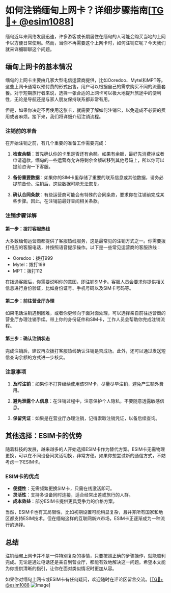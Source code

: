 # 如何注销缅甸上网卡？详细步骤指南[[TG💪+ @esim1088](https://t.me/s/esim1088)]

缅甸近年来网络发展迅速，许多游客或长期居住在缅甸的人可能会购买当地的上网卡以方便日常使用。然而，当你不再需要这个上网卡时，如何注销它呢？今天我们就来详细聊聊这个问题。

## 缅甸上网卡的基本情况

缅甸的上网卡主要由几家大型电信运营商提供，比如Ooredoo、Mytel和MPT等。这些上网卡通常以预付费的形式出售，用户可以根据自己的需求购买不同的流量套餐。对于短期旅行者来说，选择一张合适的上网卡可以极大地提升旅途中的便利性，无论是导航还是与家人朋友保持联系都非常有用。

但是，如果你决定不再使用这张卡，就需要了解如何注销它，以免造成不必要的费用或者麻烦。接下来，我们将详细介绍注销流程。

### 注销前的准备

在开始注销之前，有几个重要的准备工作需要完成：

1. **检查余额**：首先确认你的卡里是否还有余额。如果有余额，最好先消费掉或者申请退款。缅甸的一些运营商允许将剩余金额转移到其他号码上，所以你可以提前咨询一下客服。

2. **备份重要数据**：如果你的SIM卡里存储了重要的联系信息或其他数据，请务必提前备份。注销后，这些数据可能无法恢复。

3. **确认合同条款**：有些运营商可能会有特殊的合同条款，要求你在注销前完成某些步骤。因此，在注销前最好查阅相关条款。

### 注销步骤详解

#### 第一步：拨打客服热线

大多数缅甸运营商都提供了客服热线服务，这是最常见的注销方式之一。你需要拨打相应的客服电话，并按照语音提示操作。以下是一些常见运营商的客服热线：

- Ooredoo：拨打999
- Mytel：拨打199
- MPT：拨打112

在拨通客服后，你需要说明你的意图，即注销SIM卡。客服人员会要求你提供相关信息进行身份验证，比如身份证号、手机号码以及SIM卡号码等。

#### 第二步：前往营业厅办理

如果电话注销遇到困难，或者你更倾向于面对面处理，可以选择亲自前往运营商的营业厅办理注销手续。带上你的身份证件和SIM卡，工作人员会帮助你完成注销流程。

#### 第三步：确认注销状态

完成注销后，建议再次拨打客服热线确认注销是否成功。此外，还可以通过发送短信查询余额的方式进一步核实。

### 注意事项

1. **及时注销**：如果你不打算继续使用该SIM卡，尽量尽早注销，避免产生额外费用。
   
2. **避免泄露个人信息**：在注销过程中，注意保护个人隐私，不要随意透露敏感信息。

3. **保留凭证**：如果是在营业厅办理注销，记得索取注销凭证，以备后续查询。

## 其他选择：ESIM卡的优势

随着科技的发展，越来越多的人开始选择ESIM卡作为替代方案。ESIM卡无需物理更换，可以在不同设备间灵活切换，非常方便。如果你想尝试新的通信方式，不妨考虑一下ESIM卡。

### ESIM卡的优点

- **便捷性**：无需频繁更换SIM卡，只需在线激活即可。
- **灵活性**：支持多设备同时连接，适合经常出差或旅行的人群。
- **成本效益**：部分ESIM卡提供更具竞争力的价格方案。

当然，ESIM卡也有其局限性，比如初期设置可能稍显复杂，且并非所有国家和地区都支持ESIM技术。但在缅甸这样的互联网新兴市场，ESIM卡正逐渐成为一种流行的选择。

## 总结

注销缅甸上网卡并不是一件特别复杂的事情，只要按照正确的步骤操作，就能顺利完成。无论是通过电话还是亲自到营业厅，都能有效地解决这一问题。希望本文能为你提供清晰的指引，让你在面对类似情况时更加从容。

如果你对缅甸上网卡或ESIM卡有任何疑问，欢迎随时在评论区留言交流。[[TG💪+ @esim1088](https://t.me/s/esim1088) ![Image](https://i.postimg.cc/4NQfJmqS/Snipaste-2025-05-13-00-14-12.png)]